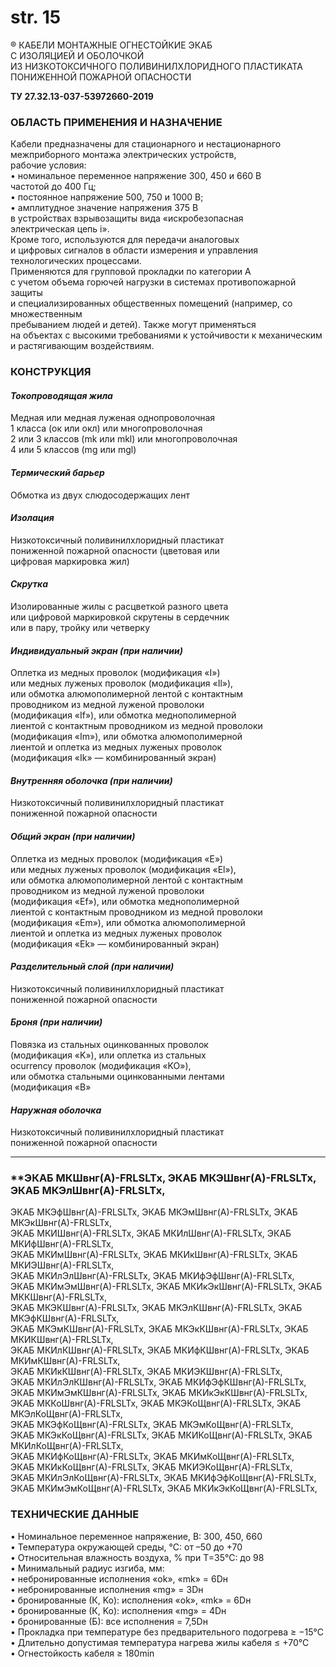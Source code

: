 # str. 15

® КАБЕЛИ МОНТАЖНЫЕ ОГНЕСТОЙКИЕ ЭКАБ  
С ИЗОЛЯЦИЕЙ И ОБОЛОЧКОЙ   
ИЗ НИЗКОТОКСИЧНОГО 
ПОЛИВИНИЛХЛОРИДНОГО ПЛАСТИКАТА   
ПОНИЖЕННОЙ ПОЖАРНОЙ ОПАСНОСТИ  

**ТУ 27.32.13-037-53972660-2019**

### ОБЛАСТЬ ПРИМЕНЕНИЯ И НАЗНАЧЕНИЕ
Кабели предназначены для стационарного и нестационарного  
межприборного монтажа электрических устройств,  
рабочие условия:  
• номинальное переменное напряжение 300, 450 и 660 В  
частотой до 400 Гц;  
• постоянное напряжение 500, 750 и 1000 В;  
• амплитудное значение напряжения 375 В  
в устройствах взрывозащиты вида «искробезопасная  
электрическая цепь i».  
Кроме того, используются для передачи аналоговых  
и цифровых сигналов в области измерения и управления  
технологических процессами.  
Применяются для групповой прокладки по категории A  
с учетом объема горючей нагрузки в системах противопожарной защиты  
и специализированных общественных помещений (например, со множественным  
пребыванием людей и детей). Также могут применяться  
на объектах с высокими требованиями к устойчивости к механическим и растягивающим воздействиям.

### **КОНСТРУКЦИЯ**
#### *Токопроводящая жила*  
Медная или медная луженая однопроволочная  
1 класса (ок или окл) или многопроволочная  
2 или 3 классов (mk или mkl) или многопроволочная  
4 или 5 классов (mg или mgl)

#### *Термический барьер*

Обмотка из двух слюдосодержащих лент

#### *Изолация*
Низкотоксичный поливинилхлоридный пластикат  
пониженной пожарной опасности (цветовая или  
цифровая маркировка жил)

#### *Скрутка*
Изолированные жилы с расцветкой разного цвета  
или цифровой маркировкой скрутены в сердечник  
или в пару, тройку или четверку

#### *Индивидуальный экран (при наличии)*  
Оплетка из медных проволок (модификация «I»)  
или медных луженых проволок (модификация «Il»),  
или обмотка алюмополимерной лентой с контактным  
проводником из медной луженой проволоки  
(модификация «If»), или обмотка меднополимерной  
лиентой с контактным проводником из медной проволоки  
(модификация «Im»), или обмотка алюмополимерной  
лиентой и оплетка из медных луженых проволок  
(модификация «Ik» — комбинированный экран)

#### *Внутренняя оболочка (при наличии)*  
Низкотоксичный поливинилхлоридный пластикат  
пониженной пожарной опасности

#### *Общий экран (при наличии)*  
Оплетка из медных проволок (модификация «E»)  
или медных луженых проволок (модификация «El»),  
или обмотка алюмополимерной лентой с контактным  
проводником из медной луженой проволоки  
(модификация «Ef»), или обмотка меднополимерной  
лиентой с контактным проводником из медной проволоки  
(модификация «Em»), или обмотка алюмополимерной  
лиентой и оплетка из медных луженых проволок  
(модификация «Ek» — комбинированный экран)

#### *Разделительный слой (при наличии)*  
Низкотоксичный поливинилхлоридный пластикат  
пониженной пожарной опасности

#### *Броня (при наличии)*  
Повязка из стальных оцинкованных проволок  
(модификация «K»), или оплетка из стальных  
ocurrency проволок (модификация «KO»),  
или обмотка стальными оцинкованными лентами  
(модификация «B»

#### *Наружная оболочка*  
Низкотоксичный поливинилхлоридный пластикат  
пониженной пожарной опасности

---

### **ЭКАБ МКШвнг(А)-FRLSLTx, ЭКАБ МКЭШвнг(А)-FRLSLTx, ЭКАБ МКЭлШвнг(А)-FRLSLTx,  
ЭКАБ МКЭфШвнг(А)-FRLSLTx, ЭКАБ МКЭмШвнг(А)-FRLSLTx, ЭКАБ МКЭкШвнг(А)-FRLSLTx,  
ЭКАБ МКИШвнг(А)-FRLSLTx, ЭКАБ МКИлШвнг(А)-FRLSLTx, ЭКАБ МКИфШвнг(А)-FRLSLTx,  
ЭКАБ МКИмШвнг(А)-FRLSLTx, ЭКАБ МКИкШвнг(А)-FRLSLTx, ЭКАБ МКИЭШвнг(А)-FRLSLTx,  
ЭКАБ МКИлЭлШвнг(А)-FRLSLTx, ЭКАБ МКИфЭфШвнг(А)-FRLSLTx,  
ЭКАБ МКИмЭмШвнг(А)-FRLSLTx, ЭКАБ МКИкЭкШвнг(А)-FRLSLTx, ЭКАБ МККШвнг(А)-FRLSLTx,  
ЭКАБ МКЭКШвнг(А)-FRLSLTx, ЭКАБ МКЭлКШвнг(А)-FRLSLTx, ЭКАБ МКЭфКШвнг(А)-FRLSLTx,  
ЭКАБ МКЭмКШвнг(А)-FRLSLTx, ЭКАБ МКЭкКШвнг(А)-FRLSLTx, ЭКАБ МКИКШвнг(А)-FRLSLTx,  
ЭКАБ МКИлКШвнг(А)-FRLSLTx, ЭКАБ МКИфКШвнг(А)-FRLSLTx, ЭКАБ МКИмКШвнг(А)-FRLSLTx,  
ЭКАБ МКИкКШвнг(А)-FRLSLTx, ЭКАБ МКИЭКШвнг(А)-FRLSLTx,  
ЭКАБ МКИлЭлКШвнг(А)-FRLSLTx, ЭКАБ МКИфЭфКШвнг(А)-FRLSLTx,  
ЭКАБ МКИмЭмКШвнг(А)-FRLSLTx, ЭКАБ МКИкЭкКШвнг(А)-FRLSLTx,  
ЭКАБ МККоШвнг(А)-FRLSLTx, ЭКАБ МКЭКоЩвнг(А)-FRLSLTx, ЭКАБ МКЭлКоЩвнг(А)-FRLSLTx,  
ЭКАБ МКЭфКоЩвнг(А)-FRLSLTx, ЭКАБ МКЭмКоЩвнг(А)-FRLSLTx,  
ЭКАБ МКЭкКоЩвнг(А)-FRLSLTx, ЭКАБ МКИКоЩвнг(А)-FRLSLTx, ЭКАБ МКИлКоЩвнг(А)-FRLSLTx,  
ЭКАБ МКИфКоЩвнг(А)-FRLSLTx, ЭКАБ МКИмКоЩвнг(А)-FRLSLTx,  
ЭКАБ МКИкКоЩвнг(А)-FRLSLTx, ЭКАБ МКИЭКоЩвнг(А)-FRLSLTx,  
ЭКАБ МКИлЭлКоЩвнг(А)-FRLSLTx, ЭКАБ МКИфЭфКоЩвнг(А)-FRLSLTx,  
ЭКАБ МКИмЭмКоЩвнг(А)-FRLSLTx, ЭКАБ МКИкЭкКоЩвнг(А)-FRLSLTx,

### **ТЕХНИЧЕСКИЕ ДАННЫЕ**
• Номинальное переменное напряжение, В: 300, 450, 660  
• Температура окружающей среды, °C: от –50 до +70  
• Относительная влажность воздуха, % при T=35°C: до 98  
• Минимальный радиус изгиба, мм:  
   • небронированные исполнения «ok», «mk» = 6Dн  
   • небронированные исполнения «mg» = 3Dн  
   • бронированные (К, Ko): исполнения «ok», «mk» = 6Dн  
   • бронированные (К, Ko): исполнения «mg» = 4Dн  
   • бронированные (Б): все исполнения = 7,5Dн  
• Прокладка при температуре без предварительного подогрева ≥ −15°C  
• Длительно допустимая температура нагрева жилы кабеля ≤ +70°C  
• Огнестойкость кабеля ≥ 180min  